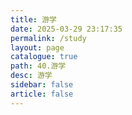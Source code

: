 ```yaml
---
title: 游学
date: 2025-03-29 23:17:35
permalink: /study
layout: page
catalogue: true
path: 40.游学
desc: 游学
sidebar: false
article: false
---
```

